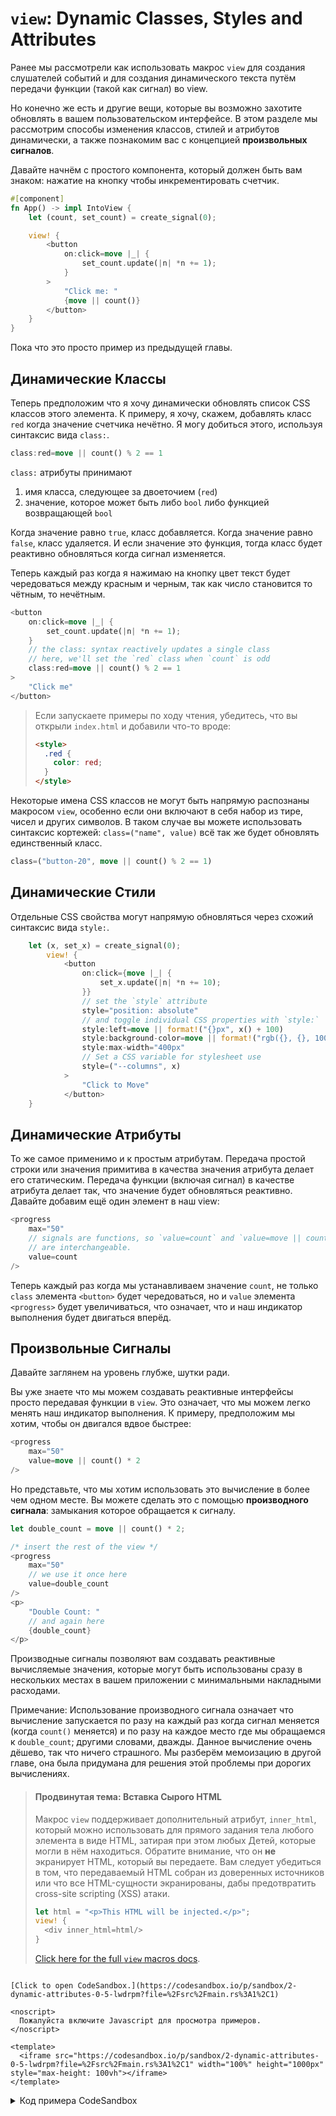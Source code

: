 # `view`: Dynamic Classes, Styles and Attributes

Ранее мы рассмотрели как использовать макрос `view` для создания слушателей событий и для создания динамического текста
путём передачи функции (такой как сигнал) во view.

Но конечно же есть и другие вещи, которые вы возможно захотите обновлять в вашем пользовательском интерфейсе.
В этом разделе мы рассмотрим способы изменения классов, стилей и атрибутов динамически, а также
познакомим вас с концепцией **произвольных сигналов**.

Давайте начнём с простого компонента, который должен быть вам знаком: нажатие на кнопку чтобы инкрементировать счетчик.

```rust
#[component]
fn App() -> impl IntoView {
    let (count, set_count) = create_signal(0);

    view! {
        <button
            on:click=move |_| {
                set_count.update(|n| *n += 1);
            }
        >
            "Click me: "
            {move || count()}
        </button>
    }
}
```

Пока что это просто пример из предыдущей главы.

## Динамические Классы

Теперь предположим что я хочу динамически обновлять список CSS классов этого элемента.
К примеру, я хочу, скажем, добавлять класс `red` когда значение счетчика нечётно. Я могу добиться этого, используя
синтаксис вида `class:`.

```rust
class:red=move || count() % 2 == 1
```

`class:` атрибуты принимают

1. имя класса, следующее за двоеточием (`red`)
2. значение, которое может быть либо `bool` либо функцией возвращающей `bool`

Когда значение равно `true`, класс добавляется. Когда значение равно `false`, класс удаляется.
И если значение это функция, тогда класс будет реактивно обновляться когда сигнал изменяется.

Теперь каждый раз когда я нажимаю на кнопку цвет текст будет чередоваться между красным и черным, так как число становится
то чётным, то нечётным.

```rust
<button
    on:click=move |_| {
        set_count.update(|n| *n += 1);
    }
    // the class: syntax reactively updates a single class
    // here, we'll set the `red` class when `count` is odd
    class:red=move || count() % 2 == 1
>
    "Click me"
</button>
```

> Если запускаете примеры по ходу чтения, убедитесь, что вы открыли `index.html` и добавили что-то вроде:
>
> ```html
> <style>
>   .red {
>     color: red;
>   }
> </style>
> ```

Некоторые имена CSS классов не могут быть напрямую распознаны макросом `view`, особенно если они включают в себя набор из тире,
чисел и других символов. В таком случае вы можете использовать синтаксис кортежей: `class=("name", value)` всё так же будет обновлять единственный класс.

```rust
class=("button-20", move || count() % 2 == 1)
```

## Динамические Стили

Отдельные CSS свойства могут напрямую обновляться через схожий синтаксис вида `style:`.

```rust
    let (x, set_x) = create_signal(0);
        view! {
            <button
                on:click={move |_| {
                    set_x.update(|n| *n += 10);
                }}
                // set the `style` attribute
                style="position: absolute"
                // and toggle individual CSS properties with `style:`
                style:left=move || format!("{}px", x() + 100)
                style:background-color=move || format!("rgb({}, {}, 100)", x(), 100)
                style:max-width="400px"
                // Set a CSS variable for stylesheet use
                style=("--columns", x)
            >
                "Click to Move"
            </button>
    }
```

## Динамические Атрибуты

То же самое применимо и к простым атрибутам. Передача простой строки или значения примитива в качества значения
атрибута делает его статическим. Передача функции (включая сигнал) в качестве атрибута делает так, что значение будет обновляться реактивно.
Давайте добавим ещё один элемент в наш view:

```rust
<progress
    max="50"
    // signals are functions, so `value=count` and `value=move || count.get()`
    // are interchangeable.
    value=count
/>
```

Теперь каждый раз когда мы устанавливаем значение `count`, не только `class` элемента `<button>` будет чередоваться, но и 
`value` элемента `<progress>` будет увеличиваться, что означает, что и наш индикатор выполнения будет двигаться вперёд.

## Произвольные Сигналы

Давайте заглянем на уровень глубже, шутки ради.

Вы уже знаете что мы можем создавать реактивные интерфейсы просто передавая функции в `view`. Это означает, что мы можем 
легко менять наш индикатор выполнения. К примеру, предположим мы хотим, чтобы он двигался вдвое быстрее:

```rust
<progress
    max="50"
    value=move || count() * 2
/>
```

Но представьте, что мы хотим использовать это вычисление в более чем одном месте. Вы можете сделать это с помощью
**производного сигнала**: замыкания которое обращается к сигналу. 

```rust
let double_count = move || count() * 2;

/* insert the rest of the view */
<progress
    max="50"
    // we use it once here
    value=double_count
/>
<p>
    "Double Count: "
    // and again here
    {double_count}
</p>
```

Производные сигналы позволяют вам создавать реактивные вычисляемые значения, которые могут быть использованы сразу в нескольких местах
в вашем приложении с минимальными накладными расходами.

Примечание: Использование производного сигнала означает что вычисление запускается по разу на каждый раз когда сигнал меняется
(когда `count()` меняется) и по разу на каждое место где мы обращаемся к `double_count`; другими словами, дважды. Данное вычисление очень дёшево, 
так что ничего страшного. Мы разберём мемоизацию в другой главе, она была придумана для решения этой проблемы при дорогих вычислениях.

> #### Продвинутая тема: Вставка Сырого HTML
>
> Макрос `view` поддерживает дополнительный атрибут, `inner_html`, который можно использовать для прямого задания
> тела любого элемента в виде HTML, затирая при этом любых Детей, которые могли в нём находиться.
> Обратите внимание, что он **не** экранирует HTML, который вы передаете. Вам следует убедиться в том, что передаваемый HTML
> собран из доверенных источников или что все HTML-сущности экранированы, дабы предотвратить cross-site scripting (XSS)  атаки.
>
> ```rust
> let html = "<p>This HTML will be injected.</p>";
> view! {
>   <div inner_html=html/>
> }
> ```
>
> [Click here for the full `view` macros docs](https://docs.rs/leptos/latest/leptos/macro.view.html).

```admonish sandbox title="Live example" collapsible=true

[Click to open CodeSandbox.](https://codesandbox.io/p/sandbox/2-dynamic-attributes-0-5-lwdrpm?file=%2Fsrc%2Fmain.rs%3A1%2C1)

<noscript>
  Пожалуйста включите Javascript для просмотра примеров.
</noscript>

<template>
  <iframe src="https://codesandbox.io/p/sandbox/2-dynamic-attributes-0-5-lwdrpm?file=%2Fsrc%2Fmain.rs%3A1%2C1" width="100%" height="1000px" style="max-height: 100vh"></iframe>
</template>

```

<details>
<summary>Код примера CodeSandbox</summary>

```rust
use leptos::*;

#[component]
fn App() -> impl IntoView {
    let (count, set_count) = create_signal(0);

    // a "derived signal" is a function that accesses other signals
    // we can use this to create reactive values that depend on the
    // values of one or more other signals
    let double_count = move || count() * 2;

    view! {
        <button
            on:click=move |_| {
                set_count.update(|n| *n += 1);
            }

            // the class: syntax reactively updates a single class
            // here, we'll set the `red` class when `count` is odd
            class:red=move || count() % 2 == 1
        >
            "Click me"
        </button>
        // NOTE: self-closing tags like <br> need an explicit /
        <br/>

        // We'll update this progress bar every time `count` changes
        <progress
            // static attributes work as in HTML
            max="50"

            // passing a function to an attribute
            // reactively sets that attribute
            // signals are functions, so `value=count` and `value=move || count.get()`
            // are interchangeable.
            value=count
        ></progress>
        <br/>

        // This progress bar will use `double_count`
        // so it should move twice as fast!
        <progress
            max="50"
            // derived signals are functions, so they can also
            // reactively update the DOM
            value=double_count
        ></progress>
        <p>"Count: " {count}</p>
        <p>"Double Count: " {double_count}</p>
    }
}

fn main() {
    leptos::mount_to_body(App)
}
```

</details>
</preview>
